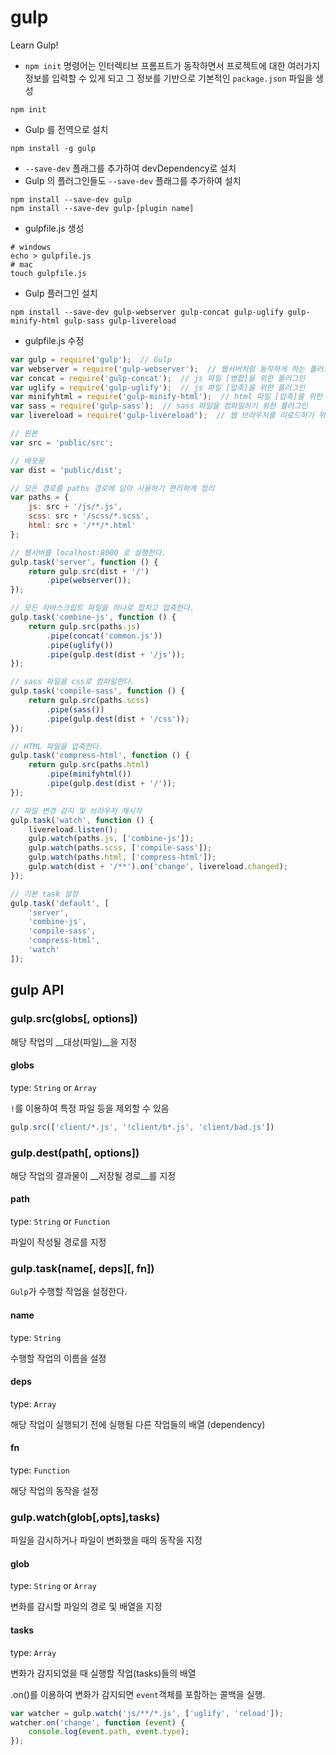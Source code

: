 # gulp
Learn Gulp!

- `npm init` 명령어는 인터렉티브 프롬프트가 동작하면서 프로젝트에 대한 여러가지 정보를 입력할 수 있게 되고 그 정보를 기반으로 기본적인 `package.json` 파일을 생성
```shell
npm init
```

- Gulp 를 전역으로 설치
```shell
npm install -g gulp
```

- `--save-dev` 플래그를 추가하여 devDependency로 설치
- Gulp 의 플러그인들도 `--save-dev` 플래그를 추가하여 설치
```shell
npm install --save-dev gulp
npm install --save-dev gulp-[plugin name]
```

- gulpfile.js 생성
```shell
# windows
echo > gulpfile.js
# mac
touch gulpfile.js
```

- Gulp 플러그인 설치
```shell
npm install --save-dev gulp-webserver gulp-concat gulp-uglify gulp-minify-html gulp-sass gulp-livereload
```

- gulpfile.js 수정
```js
var gulp = require('gulp');  // Gulp
var webserver = require('gulp-webserver');  // 웹서버처럼 동작하게 하는 플러그인
var concat = require('gulp-concat');  // js 파일 [병합]을 위한 플러그인
var uglify = require('gulp-uglify');  // js 파일 [압축]을 위한 플러그인
var minifyhtml = require('gulp-minify-html');  // html 파일 [압축]을 위한 플러그인
var sass = require('gulp-sass');  // sass 파일을 컴파일하기 위한 플러그인
var livereload = require('gulp-livereload');  // 웹 브라우저를 리로드하기 위한 플러그인

// 원본
var src = 'public/src';

// 배포용
var dist = 'public/dist';

// 모든 경로를 paths 경로에 담아 사용하기 편리하게 정리
var paths = {
    js: src + '/js/*.js',
    scss: src + '/scss/*.scss',
    html: src + '/**/*.html'
};

// 웹서버를 localhost:8000 로 실행한다.
gulp.task('server', function () {
    return gulp.src(dist + '/')
        .pipe(webserver());
});

// 모든 자바스크립트 파일을 하나로 합치고 압축한다.
gulp.task('combine-js', function () {
    return gulp.src(paths.js)
        .pipe(concat('common.js'))
        .pipe(uglify())
        .pipe(gulp.dest(dist + '/js'));
});

// sass 파일을 css로 컴파일한다.
gulp.task('compile-sass', function () {
    return gulp.src(paths.scss)
        .pipe(sass())
        .pipe(gulp.dest(dist + '/css'));
});

// HTML 파일을 압축한다.
gulp.task('compress-html', function () {
    return gulp.src(paths.html)
        .pipe(minifyhtml())
        .pipe(gulp.dest(dist + '/'));
});

// 파일 변경 감지 및 브라우저 재시작
gulp.task('watch', function () {
    livereload.listen();
    gulp.watch(paths.js, ['combine-js']);
    gulp.watch(paths.scss, ['compile-sass']);
    gulp.watch(paths.html, ['compress-html']);
    gulp.watch(dist + '/**').on('change', livereload.changed);
});

// 기본 task 설정
gulp.task('default', [
    'server',
    'combine-js',
    'compile-sass',
    'compress-html',
    'watch'
]);
```

## gulp API

### gulp.src(globs[, options])

해당 작업의 __대상(파일)__을 지정

#### globs
type: `String` or `Array`

`!`를 이용하여 특정 파일 등을 제외할 수 있음
```js
gulp.src(['client/*.js', '!client/b*.js', 'client/bad.js'])
```

### gulp.dest(path[, options])

해당 작업의 결과물이 __저장될 경로__를 지정

#### path
type: `String` or `Function`

파일이 작성될 경로를 지정

### gulp.task(name[, deps][, fn])

`Gulp`가 수행할 작업을 설정한다.

#### name
type: `String`

수행할 작업의 이름을 설정

#### deps
type: `Array`

해당 작업이 실행되기 전에 실행될 다른 작업들의 배열 (dependency)

#### fn
type: `Function`

해당 작업의 동작을 설정

### gulp.watch(glob[,opts],tasks)

파일을 감시하거나 파일이 변화했을 때의 동작을 지정

#### glob
type: `String` or `Array`

변화를 감시할 파일의 경로 및 배열을 지정

#### tasks
type: `Array`

변화가 감지되었을 때 실행할 작업(tasks)들의 배열

.on()를 이용하여 변화가 감지되면 `event`객체를 포함하는 콜백을 실행.
```js
var watcher = gulp.watch('js/**/*.js', ['uglify', 'reload']);
watcher.on('change', function (event) {
    console.log(event.path, event.type);
});
```
